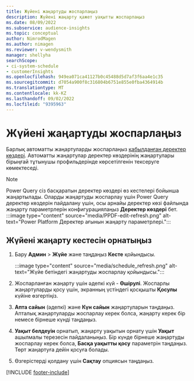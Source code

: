 ```yaml
---
title: Жүйені жаңартуды жоспарлаңыз
description: Жүйені жаңарту қажет уақытты жоспарлаңыз
ms.date: 08/09/2022
ms.subservice: audience-insights
ms.topic: conceptual
author: NimrodMagen
ms.author: nimagen
ms.reviewer: v-wendysmith
manager: shellyha
searchScope:
- ci-system-schedule
- customerInsights
ms.openlocfilehash: 949ea071ca41127b0c45488d5d7af3f6aa4e1c35
ms.sourcegitcommit: d7054a900f8c316804b6751e855e0fba4364914b
ms.translationtype: MT
ms.contentlocale: kk-KZ
ms.lasthandoff: 09/02/2022
ms.locfileid: "9395963"
---
```

# <a name="schedule-system-refresh"></a>Жүйені жаңартуды жоспарлаңыз

Барлық автоматты жаңартуларды жоспарлаңыз [қабылданған деректер көздері](data-sources.md). Автоматты жаңартулар деректер көздерінің жаңартулары бірыңғай тұтынушы профильдерінде көрсетілгенін тексеруге көмектеседі.

> [!NOTE]
> Power Query сіз басқаратын деректер көздері өз кестелері бойынша жаңартылады. Оларды жаңартуды жоспарлау үшін Power Query деректер көздерін пайдалану үшін, осы арнайы деректер көзі файлында жаңарту параметрлерін конфигурациялаңыз **Деректер көздері** бет.
> :::image type="content" source="media/PPDF-edit-refresh.png" alt-text="Power Platform Деректер ағынын жаңарту параметрлері.":::

## <a name="set-system-refresh-schedule"></a>Жүйені жаңарту кестесін орнатыңыз

1. Бару **Админ** > **Жүйе** және таңдаңыз **Кесте** қойындысы.

   :::image type="content" source="media/schedule_refresh.png" alt-text="Жүйе бетіндегі жаңартуды жоспарлау қойындысы.":::

1. Жоспарланған жаңарту үшін әдепкі күй - **Өшірулі**. Жоспарлы жаңартуларды қосу үшін, экранның үстіндегі қосқышты **Қосулы** күйіне өзгертіңіз.

1. **Апта сайын** (әдепкі) және **Күн сайын** жаңартуларын таңдаңыз. Апталық жаңартуларды жоспарлау керек болса, жаңарту керек бір немесе бірнеше күнді таңдаңыз.

1. **Уақыт белдеуін** орнатып, жаңарту уақытын орнату үшін **Уақыт** ашылмалы терезесін пайдаланыңыз. Бір күнде бірнеше жаңартуды жоспарлау керек болса, **Басқа уақытты қосу** параметрін таңдаңыз. Төрт жаңартуға дейін қосуға болады.

1. Өзгерістерді қолдану үшін **Сақтау** опциясын таңдаңыз.

[!INCLUDE [footer-include](includes/footer-banner.md)]
